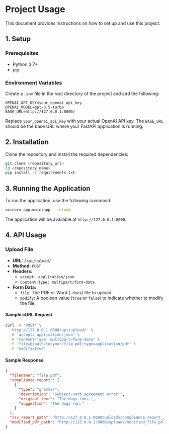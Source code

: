 # Project Usage

This document provides instructions on how to set up and use this project.

## 1. Setup

### Prerequisites

- Python 3.7+
- pip

### Environment Variables

Create a `.env` file in the root directory of the project and add the following:

```
OPENAI_API_KEY=your_openai_api_key
OPENAI_MODEL=gpt-3.5-turbo
BASE_URL=http://127.0.0.1:8000/
```

Replace `your_openai_api_key` with your actual OpenAI API key. The `BASE_URL` should be the base URL where your FastAPI application is running.

## 2. Installation

Clone the repository and install the required dependencies:

```bash
git clone <repository_url>
cd <repository_name>
pip install -r requirements.txt
```

## 3. Running the Application

To run the application, use the following command:

```bash
uvicorn app.main:app --reload
```

The application will be available at `http://127.0.0.1:8000`.

## 4. API Usage

### Upload File

- **URL:** `/api/upload/`
- **Method:** `POST`
- **Headers:**
  - `accept: application/json`
  - `Content-Type: multipart/form-data`
- **Form Data:**
  - `file`: The PDF or Word (`.docx`) file to upload.
  - `modify`: A boolean value (`true` or `false`) to indicate whether to modify the file.

#### Sample cURL Request

```bash
curl -X 'POST' \
  'http://127.0.0.1:8000/api/upload/' \
  -H 'accept: application/json' \
  -H 'Content-Type: multipart/form-data' \
  -F 'file=@/path/to/your/file.pdf;type=application/pdf' \
  -F 'modify=true'
```

#### Sample Response

```json
{
  "filename": "file.pdf",
  "compliance_report": [
    {
      "type": "grammar",
      "description": "Subject-verb agreement error.",
      "original_text": "The dogs runs.",
      "suggestion": "The dogs run."
    }
  ],
  "csv_report_path": "http://127.0.0.1:8000/uploads/compliance_report_20250814_114454.csv",
  "modified_pdf_path": "http://127.0.0.1:8000/uploads/modified_file.pdf" (only if modify=true)
}
```